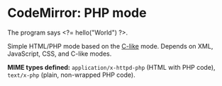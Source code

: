 CodeMirror: PHP mode
====================

The program says &lt;?= hello("World") ?&gt;.

Simple HTML/PHP mode based on the [C-like](../clike/) mode. Depends on XML, JavaScript, CSS, and C-like modes.

**MIME types defined:** `application/x-httpd-php` (HTML with PHP code), `text/x-php` (plain, non-wrapped PHP code).
